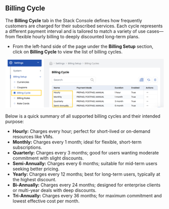 ## Billing Cycle

The **Billing Cycle** tab in the Stack Console defines how frequently customers are charged for their subscribed services. Each cycle represents a different payment interval and is tailored to match a variety of use cases—from flexible hourly billing to deeply discounted long-term plans. 

- From the left-hand side of the page under the **Billing Setup** section, click on **Billing Cycle** to view the list of billing cycles.

![Cloud Provider Setup List](images/bc.png)

Below is a quick summary of all supported billing cycles and their intended purpose:

- **Hourly:** Charges every hour; perfect for short-lived or on-demand resources like VMs.
- **Monthly:** Charges every 1 month; ideal for flexible, short-term subscriptions.
- **Quarterly:** Charges every 3 months; good for users wanting moderate commitment with slight discounts.
- **Semi-Annually:** Charges every 6 months; suitable for mid-term users seeking better pricing.
- **Yearly:** Charges every 12 months; best for long-term users, typically at the highest discount.
- **Bi-Annually:** Charges every 24 months; designed for enterprise clients or multi-year deals with deep discounts.
- **Tri-Annually:** Charges every 36 months; for maximum commitment and lowest effective cost per month.

